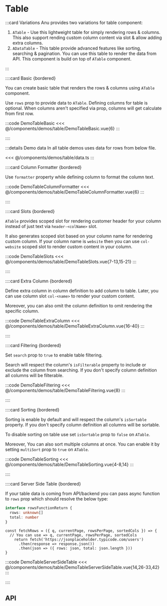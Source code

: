 <script lang="ts" setup>
import dataTableApi from '@anu/component-meta/ADataTable.json';
import api from '@anu/component-meta/ATable.json';
</script>

# Table

:::card Variations
Anu provides two variations for table component:

1. `ATable` - Use this lightweight table for simply rendering rows & columns. This also support rending custom column content via slot & allow adding extra columns.
2. `ADataTable` - This table provide advanced features like sorting, searching & pagination. You can use this table to render the data from API. This component is build on top of `ATable` component.

:::

<!-- 👉 Basic -->
::::card Basic {bordered}

You can create basic table that renders the rows & columns using `ATable` component.

Use `rows` prop to provide data to `ATable`. Defining columns for table is optional. When columns aren't specified via prop, columns will get calculate from first row.

:::code DemoTableBasic
<<< @/components/demos/table/DemoTableBasic.vue{6}
:::

::::

:::details Demo data
In all table demos uses data for rows from below file.

<<< @/components/demos/table/data.ts
:::

<!-- 👉 Column Formatter -->
::::card Column Formatter {bordered}

Use `formatter` property while defining column to format the column text.

:::code DemoTableColumnFormatter
<<< @/components/demos/table/DemoTableColumnFormatter.vue{6}
:::

::::

<!-- 👉 Slots -->
::::card Slots {bordered}

`ATable` provides scoped slot for rendering customer header for your column instead of just text via `header-<colName>` slot.

It also generates scoped slot based on your column name for rendering custom column. If your column name is `website` then you can use `col-website` scoped slot to render custom content in your column.

:::code DemoTableSlots
<<< @/components/demos/table/DemoTableSlots.vue{7-13,15-21}
:::

::::

<!-- 👉 Extra Column -->
::::card Extra Column {bordered}

Define extra column in column definition to add column to table. Later, you can use column slot `col-<name>` to render your custom content.

Moreover, you can also omit the column definition to omit rendering the specific column.

:::code DemoTableExtraColumn
<<< @/components/demos/table/DemoTableExtraColumn.vue{16-40}
:::

::::

<!-- 👉 Filtering -->
::::card Filtering {bordered}

Set `search` prop to `true` to enable table filtering.

Search will respect the column's `isFilterable` property to include or exclude the column from searching. If you don't specify column definition all columns will be filterable.

:::code DemoTableFiltering
<<< @/components/demos/table/DemoTableFiltering.vue{8}
:::

::::

<!-- 👉 Sorting -->
::::card Sorting {bordered}

Sorting is enable by default and will respect the column's `isSortable` property. If you don't specify column definition all columns will be sortable.

To disable sorting on table use set `isSortable` prop to `false` on `ATable`.

Moreover, You can also sort multiple columns at once. You can enable it by setting `multiSort` prop to `true` on `ATable`.

:::code DemoTableSorting
<<< @/components/demos/table/DemoTableSorting.vue{4-8,14}
:::

::::

<!-- 👉 Server Side Table -->
::::card Server Side Table {bordered}

If your table data is coming from API/backend you can pass async function to `rows` prop which should resolve the below type:

```ts
interface rowsFunctionReturn {
  rows: unknown[]
  total: number
}
```

```ts{5}
const fetchRows = ({ q, currentPage, rowsPerPage, sortedCols }) => {
  // You can use => q, currentPage, rowsPerPage, sortedCols
    return fetch('https://jsonplaceholder.typicode.com/users')
      .then(response => response.json())
      .then(json => ({ rows: json, total: json.length }))
}
```

:::code DemoTableServerSideTable
<<< @/components/demos/table/DemoTableServerSideTable.vue{14,26-33,42}
:::

::::

<!-- 👉 API -->
## API

<Api title="Table" :api="api" class="mb-8"></Api>
<Api title="Data Table" :api="dataTableApi"></Api>
